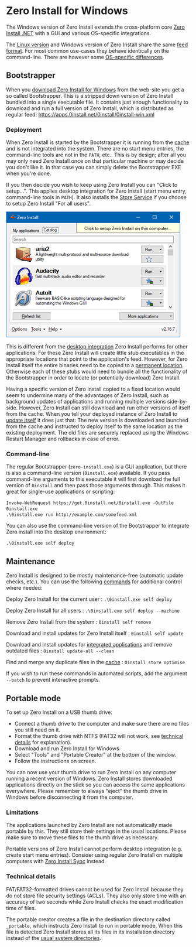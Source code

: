 # Zero Install for Windows

The Windows version of Zero Install extends the cross-platform core [Zero Install .NET](../developers/dotnet-api.md) with a GUI and various OS-specific integrations.

The [Linux version](linux.md) and Windows version of Zero Install share the same [feed format](../specifications/feed.md). For most common use-cases they behave identically on the command-line. There are however some [OS-specific differences](os-differences.md).

## Bootstrapper

When you [download Zero Install for Windows](https://get.0install.net/#windows) from the web-site you get a so called Bootstrapper. This is a stripped down version of Zero Install bundled into a single executable file. It contains just enough functionality to download and run a full version of Zero Install, which is distributed as regular feed: <https://apps.0install.net/0install/0install-win.xml>

### Deployment

When Zero Install is started by the Bootstrapper it is running from the [cache](cache.md) and is not integrated into the system. There are no start menu entries, the command-line tools are not in the `PATH`, etc.. This is by design; after all you may only need Zero Install once on that particular machine or may decide you don't like it. In that case you can simply delete the Bootstrapper EXE when you're done.

If you then decide you wish to keep using Zero Install you can "Click to setup...". This applies desktop integration for Zero Install (start menu entry, command-line tools in `PATH`). It also installs the [Store Service](sharing.md#windows) if you choose to setup Zero Install "For all users".

![](../img/screens/windows-deploy-banner.png)

This is different from the [desktop integration](../basics/windows.md) Zero Install performs for other applications. For these Zero Install will create little stub executables in the appropriate locations that point to the application's feed. However, for Zero Install itself the entire binaries need to be copied to a [permanent location](file-locations.md#windows). Otherwise each of these stubs would need to bundle all the functionality of the Bootstrapper in order to locate (or potentially download) Zero Install.

Having a specific version of Zero Install copied to a fixed location would seem to undermine many of the advantages of Zero Install, such as background updates of applications and running multiple versions side-by-side. However, Zero Install can still download and run other versions of itself from the cache. When you tell your deployed instance of Zero Install to [update itself](#maintenance) it does just that: The new version is downloaded and launched from the cache and instructed to deploy itself to the same location as the existing deployment. The old files are securely replaced using the Windows Restart Manager and rollbacks in case of error.

### Command-line

The regular Bootstrapper (`zero-install.exe`) is a GUI application, but there is also a command-line version (`0install.exe`) available. If you pass command-line arguments to this executable it will first download the full version of `0install` and then pass those arguments through. This makes it great for single-use applications or scripting:

```shell
Invoke-WebRequest https://get.0install.net/0install.exe -OutFile 0install.exe
.\0install.exe run http://example.com/somefeed.xml
```

You can also use the command-line version of the Bootstrapper to integrate Zero install into the desktop environment:

```shell
.\0install.exe self deploy
```

## Maintenance

Zero Install is designed to be mostly maintenance-free (automatic update checks, etc.). You can use the following [commands](cli.md) for additional control where needed:

Deploy Zero Install for the current user
: `.\0install.exe self deploy`

Deploy Zero Install for all users
: `.\0install.exe self deploy --machine`

Remove Zero Install from the system
: `0install self remove`

Download and install updates for Zero Install itself
: `0install self update`

Download and install updates for [integrated applications](../basics/windows.md) and remove outdated files
: `0install update-all --clean`

Find and merge any duplicate files in the [cache](cache.md)
: `0install store optimise`

If you wish to run these commands in automated scripts, add the argument `--batch` to prevent interactive prompts.

## Portable mode

To set up Zero Install on a USB thumb drive:

- Connect a thumb drive to the computer and make sure there are no files you still need on it.
- Format the thumb drive with NTFS (FAT32 will not work, see [technical details](#technical-details) for explanation).
- Download and run Zero Install for Windows.
- Select "Tools" and "Portable Creator" at the bottom of the window.
- Follow the instructions on screen.

You can now use your thumb drive to run Zero Install on any computer running a recent version of Windows. Zero Install stores downloaded applications directly on the stick so you can access the same applications everywhere. Please remember to always "eject" the thumb drive in Windows before disconnecting it from the computer.

### Limitations

The applications launched by Zero Install are not automatically made portable by this. They still store their settings in the usual locations. Please make sure to move these files to the thumb drive as necessary.

Portable versions of Zero Install cannot perform desktop integration (e.g. create start menu entries). Consider using regular Zero Install on multiple computers with [Zero Install Sync](sync.md) instead.

### Technical details

FAT/FAT32-formatted drives cannot be used for Zero Install because they do not store file security settings (ACLs). They also only store time with an accuracy of two seconds while Zero Install checks the exact modification time of files.

The portable creator creates a file in the destination directory called `_portable`, which instructs Zero Install to run in portable mode. When this file is detected Zero Install stores all its files in its installation directory instead of the [usual system directories](file-locations.md#windows).

